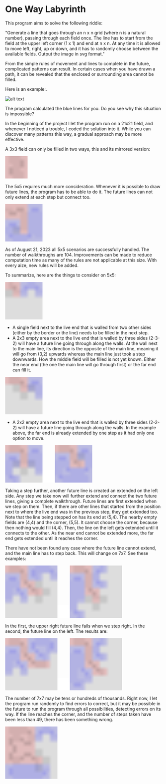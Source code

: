 # One Way Labyrinth

This program aims to solve the following riddle:

"Generate a line that goes through an n x n grid (where n is a natural number), passing through each field once. The line has to start from the field at the upper left corner (1 x 1) and end at n x n. At any time it is allowed to move left, right, up or down, and it has to randomly choose between the available fields.
Output the image in svg format."
 
From the simple rules of movement and lines to complete in the future, complicated patterns can result. In certain cases when you have drawn a path, it can be revealed that the enclosed or surrounding area cannot be filled.

Here is an example:.

![alt text](https://github.com/fodorbalint/PathMaker/blob/main/References/0701_1.svg)

The program calculated the blue lines for you. Do you see why this situation is impossible?

In the beginning of the project I let the program run on a 21x21 field, and whenever I noticed a trouble, I coded the solution into it. While you can discover many patterns this way, a gradual approach may be more effective.

A 3x3 field can only be filled in two ways, this and its mirrored version:

<img src="References/project/3x3.svg" width="14.3%"/>

The 5x5 requires much more consideration. Whenever it is possible to draw future lines, the program has to be able to do it. The future lines can not only extend at each step but connect too.

<img src="References/0806.svg" width="23.8%"/>

As of August 21, 2023 all 5x5 scenarios are successfully handled. The number of walkthroughs are 104.
Improvements can be made to reduce computation time as many of the rules are not applicable at this size. With every aize, new rules will be added.

To summarize, here are the things to consider on 5x5:

<img src="References/0821_1.svg" width="23.8%"/>

- A single field next to the live end that is walled from two other sides (either by the border or the line) needs to be filled in the next step.
- A 2x3 empty area next to the live end that is walled by three sides (2-3-2) will have a future line going through along the walls. At the wall next to the main line, its direction is the opposite of the main line, meaning it will go from (3,2) upwards whereas the main line just took a step downwards. How the middle field will be filled is not yet known. Either the near end (the one the main line will go through first) or the far end can fill it.

<img src="References/0821_2.svg" width="23.8%"/>

- A 2x2 empty area next to the live end that is walled by three sides (2-2-2) will have a future line going through along the walls. In the example above, the far end is already extended by one step as it had only one option to move.

<img src="References/0821_3.svg" width="23.8%"/><img src="References/spacer.svg" width="8%"/><img src="References/0821_4.svg" width="23.8%"/>

Taking a step further, another future line is created an extended on the left side. Any step we take now will further extend and connect the two future lines, giving a complete walkthrough. Future lines are first extended when we step on them. Then, if there are other lines that started from the position next to where the live end was in the previous step, they get extended too.
Note that the line being stepped on has its end at (5,4). The nearby empty fields are (4,4) and the corner, (5,5). It cannot choose the corner, because then nothing would fill (4,4). Then, the line on the left gets extended until it connects to the other. As the near end cannot be extended more, the far end gets extended until it reaches the corner. 

There have not been found any case where the future line cannot extend, and the main line has to step back. This will change on 7x7. See these examples:

<img src="References/0821.svg" width="33.3%"/><img src="References/spacer.svg" width="8%"/><img src="References/0827.svg" width="33.3%"/>

In the first, the upper right future line fails when we step right. In the second, the future line on the left. The results are:

<img src="References/0821_fail.svg" width="33.3%"/><img src="References/spacer.svg" width="8%"/><img src="References/0827_fail.svg" width="33.3%"/>

The number of 7x7 may be tens or hundreds of thousands. Right now, I let the program run randomly to find errors to correct, but it may be possible in the future to run the program through all possibilities, detecting errors on its way. If the line reaches the corner, and the number of steps taken have been less than 49, there has been something wrong.

<img src="References/0827_1.svg" width="33.3%"/>